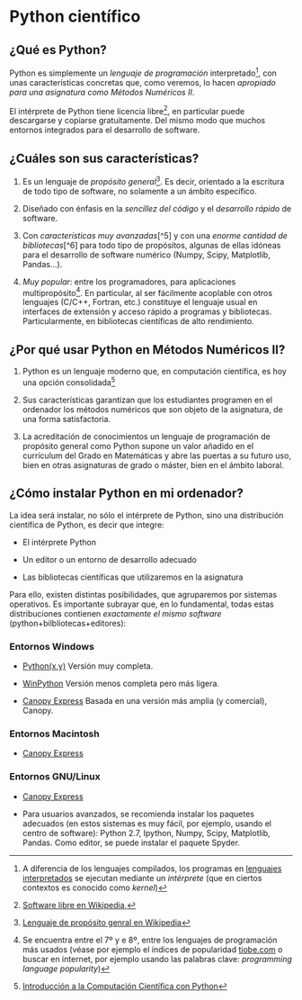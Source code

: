 # Python científico

## ¿Qué es Python?

Python es simplemente un *lenguaje de programación* interpretado[^1], con unas características concretas que, como veremos, lo hacen *apropiado para una asignatura como Métodos Numéricos II*.

El intérprete de Python tiene licencia libre[^2], en particular puede descargarse y copiarse gratuitamente. Del mismo modo que muchos entornos integrados para el desarrollo de software.

## ¿Cuáles son sus características?

1. Es un lenguaje de *propósito general*[^3]. Es decir, orientado a la escritura de todo tipo de software, no solamente a un ámbito específico.

2. Diseñado con énfasis en la *sencillez del código* y el *desarrollo rápido* de software.

3. Con *características muy avanzadas*[^5] y con una *enorme cantidad de bibliotecas*[^6] para todo tipo de propósitos, algunas de ellas idóneas para el desarrollo de software numérico (Numpy, Scipy, Matplotlib, Pandas...).

4. *Muy popular*: entre los programadores, para aplicaciones multipropósito[^4]. En particular, al ser fácilmente acoplable con otros lenguajes (C/C++, Fortran, etc.) constituye el lenguaje usual en interfaces de extensión y acceso rápido a programas y bibliotecas. Particularmente, en bibliotecas científicas de alto rendimiento.

## ¿Por qué usar Python en Métodos Numéricos II?

1. Python es un lenguaje moderno que, en computación científica, es hoy una opción consolidada[^7]

2. Sus características garantizan que los estudiantes programen en el ordenador los métodos numéricos que son objeto de la asignatura, de una forma satisfactoria.

3. La acreditación de conocimientos un lenguaje de programación de propósito general como Python supone un valor añadido en el currículum del Grado en Matemáticas y abre las puertas a su futuro uso, bien en otras asignaturas de grado o máster, bien en el ámbito laboral.


## ¿Cómo instalar Python en mi ordenador?

La idea será instalar, no sólo el intérprete de Python, sino una
distribución científica de Python, es decir que integre:

* El intérprete Python

* Un editor o un entorno de desarrollo adecuado

* Las bibliotecas científicas que utilizaremos en la asignatura

Para ello, existen distintas posibilidades, que agruparemos por sistemas operativos. Es importante subrayar que, en lo fundamental, todas estas distribuciones contienen *exactamente el mismo software* (python+bilbliotecas+editores):

### Entornos Windows

* [Python(x,y)](https://code.google.com/p/pythonxy/)
Versión muy completa.

* [WinPython](http://winpython.sourceforge.net/)
Versión menos completa pero más ligera.

* [Canopy Express](https://www.enthought.com/canopy-express/)
Basada en una versión más amplia (y comercial), Canopy.

### Entornos Macintosh

* [Canopy Express](https://www.enthought.com/canopy-express/)

### Entornos GNU/Linux

* [Canopy Express](https://www.enthought.com/canopy-express/)

* Para usuarios avanzados, se recomienda instalar los paquetes adecuados (en estos sistemas es muy fácil, por ejemplo, usando el centro de software): Python 2.7, Ipython, Numpy, Scipy, Matplotlib, Pandas. Como editor, se puede instalar el paquete Spyder.


[^1]: A diferencia de los lenguajes compilados, los programas en [lenguajes interpretados](http://es.wikipedia.org/wiki/Lenguaje_de_alto_nivel) se ejecutan mediante un *intérprete* (que en ciertos contextos es conocido como *kernel*)

[^2]: [Software libre en Wikipedia](http://es.wikipedia.org/wiki/Software_libre),

[^3]: [Lenguaje de propósito genral en Wikipedia](http://es.wikipedia.org/wiki/Lenguaje_de_programaci%C3%B3n_de_prop%C3%B3sito_general)

[^4]: Se encuentra entre el 7º y e 8º, entre los lenguajes de programación más usados (véase por ejemplo el índices de popularidad [tiobe.com](http://www.tiobe.com/index.php/content/paperinfo/tpci/index.html) o buscar en internet, por ejemplo usando las palabras clave: *programming language popularity*)

[^7]: [Introducción a la Computación Científica con Python](http://nbviewer.ipython.org/github/gfrubi/clases-python-cientifico/blob/master/Lecture-0-Scientific-Computing-with-Python.ipynb)
